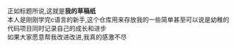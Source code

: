 正如标题所说,这就是**我的草稿纸**  
本人是刚刚学完c语言的新手,这个仓库用来存放我的一些简单甚至可以说是幼稚的代码项目同时记录自己的成长和进步  
如果大家愿意帮我改进改进,我真的感激不尽  
